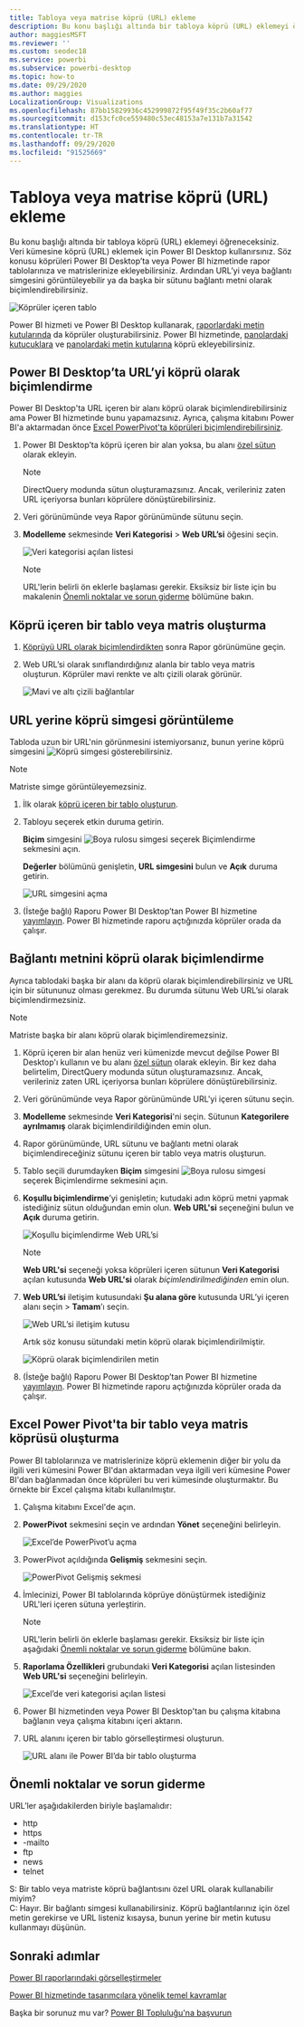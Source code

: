 ```yaml
---
title: Tabloya veya matrise köprü (URL) ekleme
description: Bu konu başlığı altında bir tabloya köprü (URL) eklemeyi öğreneceksiniz. Veri kümesine köprü (URL) eklemek için Power BI Desktop kullanırsınız. Daha sonra, Power BI Desktop veya Power BI hizmetinde bu köprüleri rapor tablolarınıza ve matrislerinize ekleyebilirsiniz.
author: maggiesMSFT
ms.reviewer: ''
ms.custom: seodec18
ms.service: powerbi
ms.subservice: powerbi-desktop
ms.topic: how-to
ms.date: 09/29/2020
ms.author: maggies
LocalizationGroup: Visualizations
ms.openlocfilehash: 87bb15829936c452999872f95f49f35c2b60af77
ms.sourcegitcommit: d153cfc0ce559480c53ec48153a7e131b7a31542
ms.translationtype: HT
ms.contentlocale: tr-TR
ms.lasthandoff: 09/29/2020
ms.locfileid: "91525669"
---
```

# <a name="add-hyperlinks-urls-to-a-table-or-matrix"></a>Tabloya veya matrise köprü (URL) ekleme
Bu konu başlığı altında bir tabloya köprü (URL) eklemeyi öğreneceksiniz. Veri kümesine köprü (URL) eklemek için Power BI Desktop kullanırsınız. Söz konusu köprüleri Power BI Desktop’ta veya Power BI hizmetinde rapor tablolarınıza ve matrislerinize ekleyebilirsiniz. Ardından URL’yi veya bağlantı simgesini görüntüleyebilir ya da başka bir sütunu bağlantı metni olarak biçimlendirebilirsiniz.

![Köprüler içeren tablo](media/power-bi-hyperlinks-in-tables/power-bi-url-link-text.png)

Power BI hizmeti ve Power BI Desktop kullanarak, [raporlardaki metin kutularında](service-add-hyperlink-to-text-box.md) da köprüler oluşturabilirsiniz. Power BI hizmetinde, [panolardaki kutucuklara](service-dashboard-edit-tile.md) ve [panolardaki metin kutularına](service-dashboard-add-widget.md) köprü ekleyebilirsiniz. 


## <a name="format-a-url-as-a-hyperlink-in-power-bi-desktop"></a>Power BI Desktop’ta URL’yi köprü olarak biçimlendirme

Power BI Desktop'ta URL içeren bir alanı köprü olarak biçimlendirebilirsiniz ama Power BI hizmetinde bunu yapamazsınız. Ayrıca, çalışma kitabını Power BI'a aktarmadan önce [Excel PowerPivot'ta köprüleri biçimlendirebilirsiniz](#create-a-table-or-matrix-hyperlink-in-excel-power-pivot).

1. Power BI Desktop’ta köprü içeren bir alan yoksa, bu alanı [özel sütun](../transform-model/desktop-common-query-tasks.md) olarak ekleyin.

    > [!NOTE]
    > DirectQuery modunda sütun oluşturamazsınız.  Ancak, verileriniz zaten URL içeriyorsa bunları köprülere dönüştürebilirsiniz.

2. Veri görünümünde veya Rapor görünümünde sütunu seçin. 

3. **Modelleme** sekmesinde **Veri Kategorisi** > **Web URL’si** öğesini seçin.
   
    ![Veri kategorisi açılan listesi](media/power-bi-hyperlinks-in-tables/power-bi-format-web-url.png)

    > [!NOTE]
    > URL'lerin belirli ön eklerle başlaması gerekir. Eksiksiz bir liste için bu makalenin [Önemli noktalar ve sorun giderme](#considerations-and-troubleshooting) bölümüne bakın.

## <a name="create-a-table-or-matrix-with-a-hyperlink"></a>Köprü içeren bir tablo veya matris oluşturma

1. [Köprüyü URL olarak biçimlendirdikten](#format-a-url-as-a-hyperlink-in-power-bi-desktop) sonra Rapor görünümüne geçin.
2. Web URL’si olarak sınıflandırdığınız alanla bir tablo veya matris oluşturun. Köprüler mavi renkte ve altı çizili olarak görünür.

    ![Mavi ve altı çizili bağlantılar](media/power-bi-hyperlinks-in-tables/power-bi-url-blue-underline.png)


## <a name="display-a-hyperlink-icon-instead-of-a-url"></a>URL yerine köprü simgesi görüntüleme

Tabloda uzun bir URL'nin görünmesini istemiyorsanız, bunun yerine köprü simgesini ![Köprü simgesi](media/power-bi-hyperlinks-in-tables/power-bi-hyperlink-icon.png) gösterebilirsiniz. 

> [!NOTE]
> Matriste simge görüntüleyemezsiniz.
   
1. İlk olarak [köprü içeren bir tablo oluşturun](#create-a-table-or-matrix-with-a-hyperlink).

2. Tabloyu seçerek etkin duruma getirin.

    **Biçim** simgesini ![Boya rulosu simgesi](media/power-bi-hyperlinks-in-tables/power-bi-paintroller.png) seçerek Biçimlendirme sekmesini açın.

    **Değerler** bölümünü genişletin, **URL simgesini** bulun ve **Açık** duruma getirin.

    ![URL simgesini açma](media/power-bi-hyperlinks-in-tables/power-bi-url-icon-on.png)

1. (İsteğe bağlı) Raporu Power BI Desktop’tan Power BI hizmetine [yayımlayın](desktop-upload-desktop-files.md). Power BI hizmetinde raporu açtığınızda köprüler orada da çalışır.

## <a name="format-link-text-as-a-hyperlink"></a>Bağlantı metnini köprü olarak biçimlendirme

Ayrıca tablodaki başka bir alanı da köprü olarak biçimlendirebilirsiniz ve URL için bir sütununuz olması gerekmez. Bu durumda sütunu Web URL’si olarak biçimlendirmezsiniz.

> [!NOTE]
> Matriste başka bir alanı köprü olarak biçimlendiremezsiniz.

1. Köprü içeren bir alan henüz veri kümenizde mevcut değilse Power BI Desktop'ı kullanın ve bu alanı [özel sütun](../transform-model/desktop-common-query-tasks.md) olarak ekleyin. Bir kez daha belirtelim, DirectQuery modunda sütun oluşturamazsınız.  Ancak, verileriniz zaten URL içeriyorsa bunları köprülere dönüştürebilirsiniz.

2. Veri görünümünde veya Rapor görünümünde URL'yi içeren sütunu seçin. 

3. **Modelleme** sekmesinde **Veri Kategorisi**'ni seçin. Sütunun **Kategorilere ayrılmamış** olarak biçimlendirildiğinden emin olun.

2. Rapor görünümünde, URL sütunu ve bağlantı metni olarak biçimlendireceğiniz sütunu içeren bir tablo veya matris oluşturun.

3. Tablo seçili durumdayken **Biçim** simgesini ![Boya rulosu simgesi](media/power-bi-hyperlinks-in-tables/power-bi-paintroller.png) seçerek Biçimlendirme sekmesini açın.

4. **Koşullu biçimlendirme**’yi genişletin; kutudaki adın köprü metni yapmak istediğiniz sütun olduğundan emin olun. **Web URL'si** seçeneğini bulun ve **Açık** duruma getirin.

    ![Koşullu biçimlendirme Web URL’si](media/power-bi-hyperlinks-in-tables/power-bi-format-conditional-web-url.png)

    > [!NOTE]
    > **Web URL'si** seçeneği yoksa köprüleri içeren sütunun **Veri Kategorisi** açılan kutusunda **Web URL'si** olarak *biçimlendirilmediğinden* emin olun.

5. **Web URL’si** iletişim kutusundaki **Şu alana göre** kutusunda URL’yi içeren alanı seçin > **Tamam**’ı seçin.

    ![Web URL’si iletişim kutusu](media/power-bi-hyperlinks-in-tables/power-bi-format-web-url-dialog.png)

    Artık söz konusu sütundaki metin köprü olarak biçimlendirilmiştir.

    ![Köprü olarak biçimlendirilen metin](media/power-bi-hyperlinks-in-tables/power-bi-url-link-text.png)

1. (İsteğe bağlı) Raporu Power BI Desktop’tan Power BI hizmetine [yayımlayın](desktop-upload-desktop-files.md). Power BI hizmetinde raporu açtığınızda köprüler orada da çalışır.

## <a name="create-a-table-or-matrix-hyperlink-in-excel-power-pivot"></a>Excel Power Pivot'ta bir tablo veya matris köprüsü oluşturma

Power BI tablolarınıza ve matrislerinize köprü eklemenin diğer bir yolu da ilgili veri kümesini Power BI'dan aktarmadan veya ilgili veri kümesine Power BI'dan bağlanmadan önce köprüleri bu veri kümesinde oluşturmaktır. Bu örnekte bir Excel çalışma kitabı kullanılmıştır.

1. Çalışma kitabını Excel'de açın.
2. **PowerPivot** sekmesini seçin ve ardından **Yönet** seçeneğini belirleyin.
   
   ![Excel’de PowerPivot’u açma](media/power-bi-hyperlinks-in-tables/createhyperlinkinpowerpivot2.png)
1. PowerPivot açıldığında **Gelişmiş** sekmesini seçin.
   
   ![PowerPivot Gelişmiş sekmesi](media/power-bi-hyperlinks-in-tables/createhyperlinkinpowerpivot3.png)
4. İmlecinizi, Power BI tablolarında köprüye dönüştürmek istediğiniz URL'leri içeren sütuna yerleştirin.
   
   > [!NOTE]
   > URL'lerin belirli ön eklerle başlaması gerekir. Eksiksiz bir liste için aşağıdaki [Önemli noktalar ve sorun giderme](#considerations-and-troubleshooting) bölümüne bakın.
   > 
   
5. **Raporlama Özellikleri** grubundaki **Veri Kategorisi** açılan listesinden **Web URL'si** seçeneğini belirleyin. 
   
   ![Excel’de veri kategorisi açılan listesi](media/power-bi-hyperlinks-in-tables/createhyperlinksnew.png)

6. Power BI hizmetinden veya Power BI Desktop'tan bu çalışma kitabına bağlanın veya çalışma kitabını içeri aktarın.
7. URL alanını içeren bir tablo görselleştirmesi oluşturun.
   
   ![URL alanı ile Power BI’da bir tablo oluşturma](media/power-bi-hyperlinks-in-tables/hyperlinksintables.gif)

## <a name="considerations-and-troubleshooting"></a>Önemli noktalar ve sorun giderme

URL’ler aşağıdakilerden biriyle başlamalıdır:
- http
- https
- -mailto
- ftp
- news
- telnet

S: Bir tablo veya matriste köprü bağlantısını özel URL olarak kullanabilir miyim?    
C: Hayır. Bir bağlantı simgesi kullanabilirsiniz. Köprü bağlantılarınız için özel metin gerekirse ve URL listeniz kısaysa, bunun yerine bir metin kutusu kullanmayı düşünün.


## <a name="next-steps"></a>Sonraki adımlar
[Power BI raporlarındaki görselleştirmeler](../visuals/power-bi-report-visualizations.md)

[Power BI hizmetinde tasarımcılara yönelik temel kavramlar](../fundamentals/service-basic-concepts.md)

Başka bir sorunuz mu var? [Power BI Topluluğu'na başvurun](https://community.powerbi.com/)
